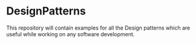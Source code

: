 # DesignPatterns

This repository will contain examples for all the Design patterns which are useful while working on any software development. 

